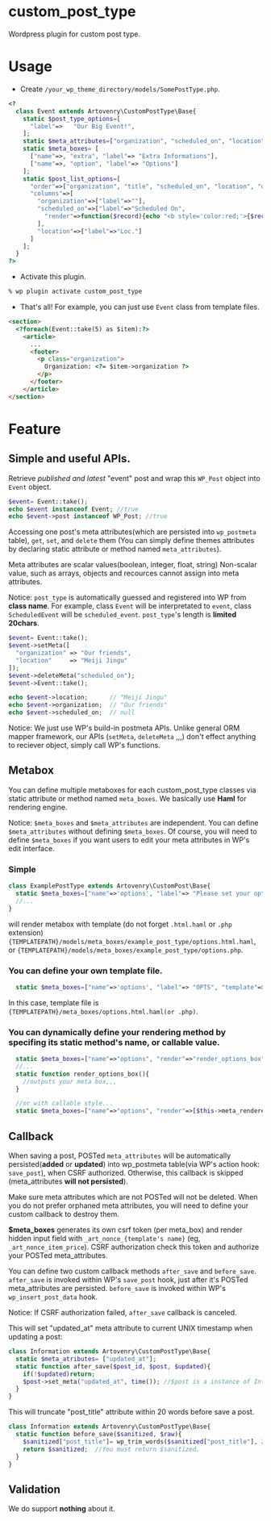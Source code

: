 # custom_post_type
Wordpress plugin for custom post type.

# Usage
+ Create `/your_wp_theme_directory/models/SomePostType.php`.
```php
<?
  class Event extends Artovenry\CustomPostType\Base{
    static $post_type_options=[
      "label"=>   "Our Big Event!",
    ];
    static $meta_attributes=["organization", "scheduled_on", "location"];
    static $meta_boxes= [
      ["name"=>, "extra", "label"=> "Extra Informations"],
      ["name"=>, "option", "label"=> "Options"]
    ];
    static $post_list_options=[
      "order"=>["organization", "title", "scheduled_on", "location", "date"],
      "columns"=>[
        "organization"=>["label"=>""],
        "scheduled_on"=>["label"=>"Scheduled On",
          "render"=>function($record){echo "<b style='color:red;'>{$record->scheduled_on}</b>";},
        ],
        "location"=>["label"=>"Loc."]
      ]
    ];
  }
?>
```
+ Activate this plugin.
```bash
% wp plugin activate custom_post_type
```

+ That's all! For example, you can just use `Event` class from template files.
```html
<section>
  <?foreach(Event::take(5) as $item):?>
    <article>
      ...
      <footer>
        <p class="organization">
          Organization: <?= $item->organization ?>
        </p>
      </footer>
    </article>
</section>
```

# Feature
## Simple and useful APIs.

Retrieve *published and latest* "event" post and wrap this `WP_Post` object into `Event` object.

```php
$event= Event::take();
echo $event instanceof Event; //true
echo $event->post instanceof WP_Post; //true
```

Accessing one post's meta attributes(which are persisted into `wp_postmeta` table), `get`, `set`, and `delete` them (You can simply define themes attributes by declaring static attribute or method named `meta_attributes`).

Meta attributes are scalar values(boolean, integer, float, string) Non-scalar value, such as arrays, objects and recources cannot assign into meta attributes.

Notice: `post_type` is automatically guessed and registered into WP from **class name**. For example, class `Event` will be interpretated to `event`, class `ScheduledEvent` will be `scheduled_event`. `post_type`'s length  is **limited 20chars**.

```php
$event= Event::take();
$event->setMeta([
  "organization" => "Our friends",
  "location"     => "Meiji Jingu"
]);
$event->deleteMeta("scheduled_on");
$event->Event::take();

echo $event->location;      // "Meiji Jingu"
echo $event->organization;  // "Our friends"
echo $event->scheduled_on;  // null
```

Notice: We just use WP's build-in postmeta APIs. Unlike general ORM mapper framework, our APIs (`setMeta`, `deleteMeta` ,,,) don't effect anything to reciever object, simply call WP's functions.

## Metabox

You can define multiple metaboxes for each custom_post_type classes via static attribute or method named `meta_boxes`. We basically use **Haml** for rendering engine.

Notice: `$meta_boxes` and `$meta_attributes` are independent. You can define `$meta_attributes` without defining `$meta_boxes`. Of course, you will need to define `$meta_boxes` if you want users to edit your meta attributes in WP's edit interface.

### Simple

```php
class ExamplePostType extends Artovenry\CustomPost\Base{
  static $meta_boxes=["name"=>'options', "label"=> "Please set your options!"];
  //...
}
```

will render metabox with template (do not forget `.html.haml` or `.php` extension) `{TEMPLATEPATH}/models/meta_boxes/example_post_type/options.html.haml`, or `{TEMPLATEPATH}/models/meta_boxes/example_post_type/options.php`.

### You can define your own template file.

```php
  static $meta_boxes=["name"=>'options', "label"=> "OPTS", "template"=>"options"];
```

In this case, template file is `{TEMPLATEPATH}/meta_boxes/options.html.haml(or .php)`.

### You can dynamically define your rendering method by specifing its static method's name, or callable value.

```php
  static $meta_boxes=["name"=>"options", "render"=>"render_options_box"];
  //...
  static function render_options_box(){
    //outputs your meta box,,,
  }

  //or with callable style...
  static $meta_boxes=["name"=>"options", "render"=>[$this->meta_renderer, "render"]]

```

## Callback
When saving a post, POSTed `meta_attributes` will be automatically persisted(**added** or **updated**) into wp_postmeta table(via WP's action hook: `save_post`), when CSRF authorized. Otherwise, this callback is skipped (meta_attributes **will not persisted**).

Make sure meta attributes which are not POSTed will not be deleted. When you do not prefer orphaned meta attributes, you will need to define your custom callback to destroy them.

**$meta_boxes** generates its own csrf token (per meta_box) and render hidden  input field with `_art_nonce_{template's name}` (eg, `_art_nonce_item_price`).
CSRF authorization check this token and authorize your POSTed meta_attributes.

You can define two custom callback methods `after_save` and `before_save`. `after_save` is invoked within WP's `save_post` hook, just after it's POSTed meta_attributes are persisted. `before_save` is invoked within WP's `wp_insert_post_data` hook.

Notice: If CSRF authorization failed, `after_save` callback is canceled.

This will set "updated_at" meta attribute to current UNIX timestamp when updating a post:

```php
class Information extends Artovenry\CustomPostType\Base{
  static $meta_atributes= ["updated_at"];
  static function after_save($post_id, $post, $updated){
    if(!$updated)return;
    $post->set_meta("updated_at", time()); //$post is a instance of Information, not a WP_Post
  }
}
```

This will truncate "post_title" attribute within 20 words before save a post.

```php
class Information extends Artovenry\CustomPostType\Base{
  static function before_save($sanitized, $raw){
    $sanitized["post_title"]= wp_trim_words($sanitized["post_title"], 20);
    return $sanitized;  //You must return $sanitized.
  }
}
```

## Validation

We do support **nothing** about it.
